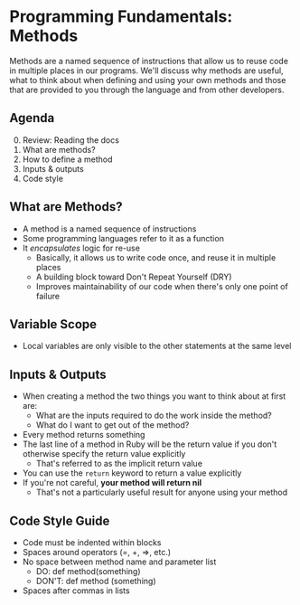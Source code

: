 # Programming Fundamentals: Methods

Methods are a named sequence of instructions that allow us to reuse code in multiple places in our programs. We'll discuss why methods are useful, what to think about when defining and using your own methods and those that are provided to you through the language and from other developers.

## Agenda

0. Review: Reading the docs
1. What are methods?
2. How to define a method
3. Inputs & outputs
4. Code style

## What are Methods?

- A method is a named sequence of instructions
- Some programming languages refer to it as a function
- It *encapsulates* logic for re-use
  - Basically, it allows us to write code once, and reuse it in multiple places
  - A building block toward Don't Repeat Yourself (DRY)
  - Improves maintainability of our code when there's only one point of failure

## Variable Scope

- Local variables are only visible to the other statements at the same level

## Inputs & Outputs

- When creating a method the two things you want to think about at first are:
  - What are the inputs required to do the work inside the method?
  - What do I want to get out of the method?
- Every method returns something
- The last line of a method in Ruby will be the return value if you don't otherwise specify the return value explicitly
  - That's referred to as the implicit return value
- You can use the `return` keyword to return a value explicitly
- If you're not careful, **your method will return nil**
  - That's not a particularly useful result for anyone using your method


## Code Style Guide

- Code must be indented within blocks
- Spaces around operators (=, +, =>, etc.)
- No space between method name and parameter list
  - DO: def method(something)
  - DON'T: def method (something)
- Spaces after commas in lists
